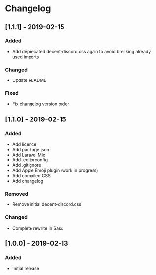 # Changelog

## [1.1.1] - 2019-02-15
### Added
- Add deprecated decent-discord.css again to avoid breaking already used imports 
### Changed
- Update README
### Fixed
- Fix changelog version order 

## [1.1.0] - 2019-02-15
### Added
- Add licence
- Add package.json
- Add Laravel Mix
- Add .editorconfig
- Add .gitignore
- Add Apple Emoji plugin (work in progress)
- Add compiled CSS
- Add changelog
### Removed
- Remove initial decent-discord.css
### Changed
- Complete rewrite in Sass

## [1.0.0] - 2019-02-13
### Added
- Initial release 


